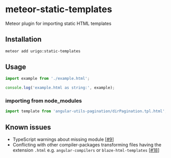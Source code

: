 # meteor-static-templates

Meteor plugin for importing static HTML templates

## Installation

```bash
meteor add urigo:static-templates
```

## Usage

```js
import example from './example.html';

console.log('example.html as string:', example);
```

### importing from node_modules
```js
import template from 'angular-utils-pagination/dirPagination.tpl.html';
```

## Known issues

- TypeScript warnings about missing module [[#9](https://github.com/Urigo/meteor-static-templates/issues/9)]
- Conflicting with other compiler-packages transforming files having the extension `.html` e.g. `angular-compilers` or `blaze-html-templates` [[#18](https://github.com/Urigo/meteor-static-templates/issues/18)]
